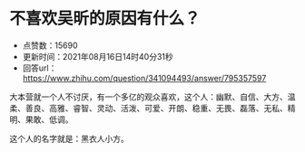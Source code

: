 # 不喜欢吴昕的原因有什么？
- 点赞数：15690
- 更新时间：2021年08月16日14时40分31秒
- 回答url：https://www.zhihu.com/question/341094493/answer/795357597
<body>
 <p data-pid="Hy-Y65Jz">大本营就一个人不讨厌，有一个多亿的观众喜欢，这个人：幽默、自信、大方、温柔、善良、高雅、睿智、灵动、活泼、可爱、开朗、稳重、无畏、磊落、无私、精明、果敢、低调。</p>
 <p data-pid="UNoreMDi">这个人的名字就是：黑衣人小方。</p>
</body>